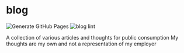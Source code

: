 # blog

![Generate GitHub Pages](https://github.com/iSkore/blog/workflows/Generate%20GitHub%20Pages/badge.svg)
![blog lint](https://github.com/iSkore/blog/workflows/blog%20lint/badge.svg)


A collection of various articles and thoughts for public consumption
My thoughts are my own and not a representation of my employer

